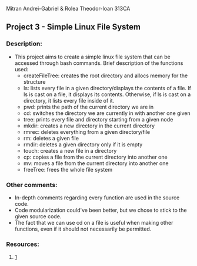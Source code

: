 Mitran Andrei-Gabriel & Rolea Theodor-Ioan
313CA

## Project 3 - Simple Linux File System

### Description:

* This project aims to create a simple linux file system that can be accessed
  through bash commands.
  Brief description of the functions used:
  - createFileTree: creates the root directory and allocs memory for the
  structure
  - ls: lists every file in a given directory/displays the contents of a file.
  If ls is cast on a file, it displays its contents. Otherwise, if ls is cast
  on a directory, it lists every file inside of it.
  - pwd: prints the path of the current directory we are in
  - cd: switches the directory we are currently in with another one given
  - tree: prints every file and directory starting from a given node
  - mkdir: creates a new directory in the current directory
  - rmrec: deletes everything from a given directory/file
  - rm: deletes a given file
  - rmdir: deletes a given directory only if it is empty
  - touch: creates a new file in a directory
  - cp: copies a file from the current directory into another one
  - mv: moves a file from the current directory into another one
  - freeTree: frees the whole file system

### Other comments:

* In-depth comments regarding every function are used in the source code.
* Code modularization could've been better, but we chose to stick to the given
  source code.
* The fact that we can use cd on a file is useful when making other functions,
  even if it should not necessarily be permitted.

### Resources:

1. [1](https://youtu.be/dQw4w9WgXcQ)
